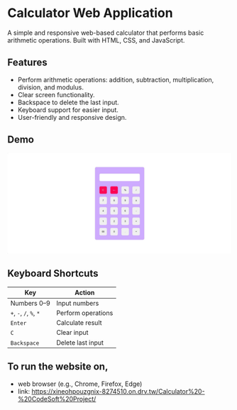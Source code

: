 # Calculator Web Application

A simple and responsive web-based calculator that performs basic arithmetic operations. Built with HTML, CSS, and JavaScript.

## Features

- Perform arithmetic operations: addition, subtraction, multiplication, division, and modulus.
- Clear screen functionality.
- Backspace to delete the last input.
- Keyboard support for easier input.
- User-friendly and responsive design.

## Demo

![Project Demo](./screenshot.jpg)

## Keyboard Shortcuts


  | **Key**        | **Action**            |
|-----------------|-----------------------|
| Numbers 0–9     | Input numbers         |
| `+`, `-`, `/`, `%`, `*` | Perform operations  |
| `Enter`         | Calculate result      |
| `C`             | Clear input           |
| `Backspace`     | Delete last input     |


## To run the website on,

- web browser (e.g., Chrome, Firefox, Edge)
- link: https://xineohpouzgnix-8274510.on.drv.tw/Calculator%20-%20CodeSoft%20Project/
